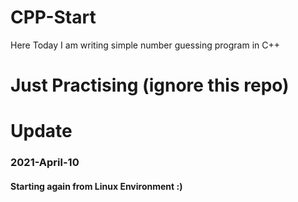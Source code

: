 # CPP-Start
Here Today I am writing simple number guessing program in C++

# Just Practising (ignore this repo)

# Update

### 2021-April-10
#### Starting again from Linux Environment :)